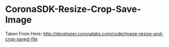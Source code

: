 CoronaSDK-Resize-Crop-Save-Image
================================

Taken From Here:
http://developer.coronalabs.com/code/image-resize-and-crop-saved-file

